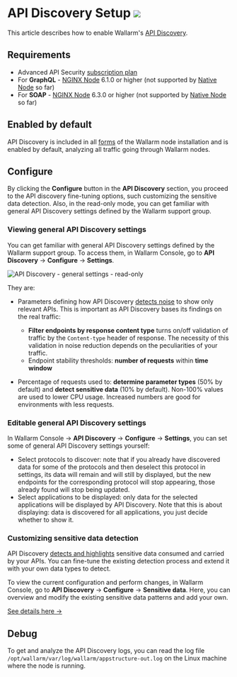 # API Discovery Setup <a href="../../about-wallarm/subscription-plans/#waap-and-advanced-api-security"><img src="../../images/api-security-tag.svg" style="border: none;"></a>

This article describes how to enable <!--and configure -->Wallarm's [API Discovery](overview.md).

## Requirements

* Advanced API Security [subscription plan](../about-wallarm/subscription-plans.md#waap-and-advanced-api-security)
* For **GraphQL** - [NGINX Node](../installation/nginx-native-node-internals.md#nginx-node) 6.1.0 or higher (not supported by [Native Node](../installation/nginx-native-node-internals.md#native-node) so far)
* For **SOAP** - [NGINX Node](../installation/nginx-native-node-internals.md#nginx-node) 6.3.0 or higher (not supported by [Native Node](../installation/nginx-native-node-internals.md#native-node) so far)

## Enabled by default

API Discovery is included in all [forms](../installation/supported-deployment-options.md) of the Wallarm node installation and is enabled by default, analyzing all traffic going through Wallarm nodes.


## Configure

By clicking the **Configure** button in the **API Discovery** section, you proceed to the API discovery fine-tuning options, such customizing the sensitive data detection. Also, in the read-only mode, you can get familiar with general API Discovery settings defined by the Wallarm support group.

### Viewing general API Discovery settings

You can get familiar with general API Discovery settings defined by the Wallarm support group. To access them, in Wallarm Console, go to **API Discovery** → **Configure** → **Settings**.

![API Discovery - general settings - read-only](../images/about-wallarm-waf/api-discovery-2.0/api-discovery-configure-settings-read-only.png)

They are:

* Parameters defining how API Discovery [detects noise](overview.md#noise-detection) to show only relevant APIs. This is important as API Discovery bases its findings on the real traffic:

    * **Filter endpoints by response content type** turns on/off validation of traffic by the `Content-type` header of response. The necessity of this validation in noise reduction depends on the peculiarities of your traffic.
    * Endpoint stability thresholds: **number of requests** within **time window**

* Percentage of requests used to: **determine parameter types** (50% by default) and **detect sensitive data** (10% by default). Non-100% values are used to lower CPU usage. Increased numbers are good for environments with less requests.

### Editable general API Discovery settings

In Wallarm Console → **API Discovery** → **Configure** → **Settings**, you can set some of general API Discovery settings yourself:

* Select protocols to discover: note that if you already have discovered data for some of the protocols and then deselect this protocol in settings, its data will remain and will still by displayed, but the new endpoints for the corresponding protocol will stop appearing, those already found will stop being updated.
* Select applications to be displayed: only data for the selected applications will be displayed by API Discovery. Note that this is about displaying: data is discovered for all applications, you just decide whether to show it.

### Customizing sensitive data detection

API Discovery [detects and highlights](sensitive-data.md) sensitive data consumed and carried by your APIs. You can fine-tune the existing detection process and extend it with your own data types to detect.

To view the current configuration and perform changes, in Wallarm Console, go to **API Discovery** → **Configure** → **Sensitive data**. Here, you can overview and modify the existing sensitive data patterns and add your own.

[See details here →](sensitive-data.md#customizing-sensitive-data-detection)

## Debug

To get and analyze the API Discovery logs, you can read the log file `/opt/wallarm/var/log/wallarm/appstructure-out.log` on the Linux machine where the node is running.
